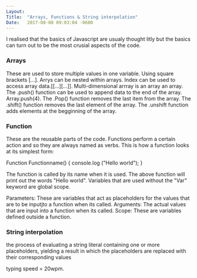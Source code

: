 ```yaml
---
Layout:	
Title:	"Arrays, Functions & String interpolation"
Date:	2017-08-08 09:03:04 -0600
---
```


I realised that the basics of Javascript are usualy thought litly but the basics can turn out to be the most crusial aspects of the code. 

### Arrays

These are used to store multiple values in one variable. Using square brackets [...].
Arrys can be nested within arrays. Index can be used to access array data.[[...][...]].
Multi-dimensional arrray is an array an array.
The .push() function can be used to append data to the end of the array.  Array.push(4).
The .Pop() function removes the last item from the array.
The .shift() function removes the last element of the array.
The .unshift function adds elements at the begginning of the array.

### Function

These are the reusable parts of the code.
Functions perform a certain action and so they are always named as verbs.
This is how a function looks at its simplest form:

Function Functionname() {
	console.log ("Hello world");
}

The function is called by its name when it is used.
The above function will print out the words "Hello world".
Variables that are used without the "Var" keyword are global scope.

Parameters: These are variables that act as placeholders for the values that are to be inputjto a function when its called.
Arguments: The actual values that are input into a function when its called.
Scope: These are variables defined outside a function.

### String interpolation
the process of evaluating a string literal containing one or more placeholders, yielding a result in which the placeholders are replaced with their corresponding values

typing speed = 20wpm.
